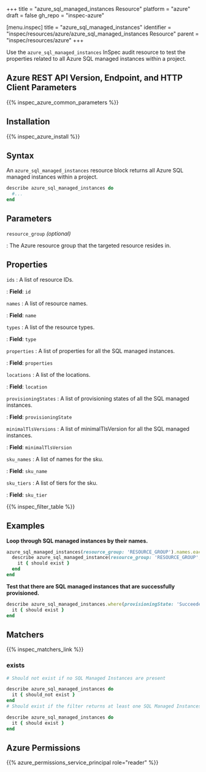 +++
title = "azure_sql_managed_instances Resource"
platform = "azure"
draft = false
gh_repo = "inspec-azure"

[menu.inspec]
title = "azure_sql_managed_instances"
identifier = "inspec/resources/azure/azure_sql_managed_instances Resource"
parent = "inspec/resources/azure"
+++

Use the `azure_sql_managed_instances` InSpec audit resource to test the properties related to all Azure SQL managed instances within a project.

## Azure REST API Version, Endpoint, and HTTP Client Parameters

{{% inspec_azure_common_parameters %}}

## Installation

{{% inspec_azure_install %}}

## Syntax

An `azure_sql_managed_instances` resource block returns all Azure SQL managed instances within a project.

```ruby
describe azure_sql_managed_instances do
  #...
end
```

## Parameters

`resource_group` _(optional)_

: The Azure resource group that the targeted resource resides in.

## Properties

`ids`
: A list of resource IDs.

: **Field**: `id`

`names`
: A list of resource names.

: **Field**: `name`

`types`
: A list of the resource types.

: **Field**: `type`

`properties`
: A list of properties for all the SQL managed instances.

: **Field**: `properties`

`locations`
: A list of the locations.

: **Field**: `location`

`provisioningStates`
: A list of provisioning states of all the SQL managed instances.

: **Field**: `provisioningState`

`minimalTlsVersions`
: A list of minimalTlsVersion for all the SQL managed instances.

: **Field**: `minimalTlsVersion`

`sku_names`
: A list of names for the sku.

: **Field**: `sku_name`

`sku_tiers`
: A list of tiers for the sku.

: **Field**: `sku_tier`

{{% inspec_filter_table %}}

## Examples

**Loop through SQL managed instances by their names.**

```ruby
azure_sql_managed_instances(resource_group: 'RESOURCE_GROUP').names.each do |name|
  describe azure_sql_managed_instance(resource_group: 'RESOURCE_GROUP', name: name) do
    it { should exist }
  end
end
```

**Test that there are SQL managed instances that are successfully provisioned.**

```ruby
describe azure_sql_managed_instances.where(provisioningState: 'Succeeded') do
  it { should exist }
end
```

## Matchers

{{% inspec_matchers_link %}}

### exists

```ruby
# Should not exist if no SQL Managed Instances are present

describe azure_sql_managed_instances do
  it { should_not exist }
end
# Should exist if the filter returns at least one SQL Managed Instances

describe azure_sql_managed_instances do
  it { should exist }
end
```

## Azure Permissions

{{% azure_permissions_service_principal role="reader" %}}
